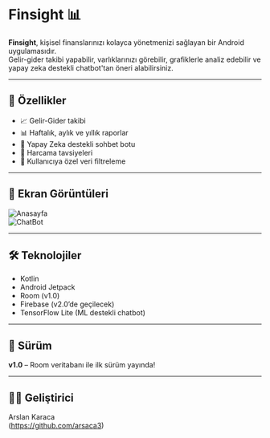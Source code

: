 # Finsight 📊

**Finsight**, kişisel finanslarınızı kolayca yönetmenizi sağlayan bir Android uygulamasıdır.  
Gelir-gider takibi yapabilir, varlıklarınızı görebilir, grafiklerle analiz edebilir ve yapay zeka destekli chatbot'tan öneri alabilirsiniz.

---

## 🚀 Özellikler
- 📈 Gelir-Gider takibi
- 📊 Haftalık, aylık ve yıllık raporlar
- 🤖 Yapay Zeka destekli sohbet botu
- 💬 Harcama tavsiyeleri
- 🔐 Kullanıcıya özel veri filtreleme

---

## 📸 Ekran Görüntüleri

![Anasayfa](screenshots/anasayfa.png)  
![ChatBot](screenshots/chatbot.png)

---

## 🛠️ Teknolojiler
- Kotlin
- Android Jetpack
- Room (v1.0)
- Firebase (v2.0’de geçilecek)
- TensorFlow Lite (ML destekli chatbot)

---

## 📌 Sürüm
**v1.0** – Room veritabanı ile ilk sürüm yayında!

---

## 🧑‍💻 Geliştirici
Arslan Karaca  
(https://github.com/arsaca3)
